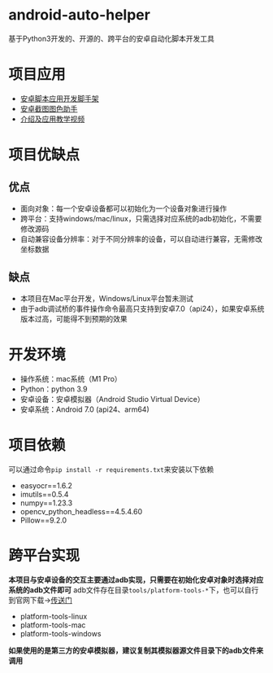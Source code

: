 # android-auto-helper
基于Python3开发的、开源的、跨平台的安卓自动化脚本开发工具
# 项目应用
- [安卓脚本应用开发脚手架]()
- [安卓截图图色助手]()
- [介绍及应用教学视频]()
# 项目优缺点
## 优点
- 面向对象：每一个安卓设备都可以初始化为一个设备对象进行操作
- 跨平台：支持windows/mac/linux，只需选择对应系统的adb初始化，不需要修改源码
- 自动兼容设备分辨率：对于不同分辨率的设备，可以自动进行兼容，无需修改坐标数据
## 缺点
- 本项目在Mac平台开发，Windows/Linux平台暂未测试
- 由于adb调试桥的事件操作命令最高只支持到安卓7.0（api24），如果安卓系统版本过高，可能得不到预期的效果
# 开发环境
- 操作系统：mac系统（M1 Pro）
- Python：python 3.9
- 安卓设备：安卓模拟器（Android Studio Virtual Device）
- 安卓系统：Android 7.0 (api24、arm64)
# 项目依赖
可以通过命令`pip install -r requirements.txt`来安装以下依赖
- easyocr==1.6.2
- imutils==0.5.4
- numpy==1.23.3
- opencv_python_headless==4.5.4.60
- Pillow==9.2.0
# 跨平台实现
**本项目与安卓设备的交互主要通过adb实现，只需要在初始化安卓对象时选择对应系统的adb文件即可**
adb文件存在目录`tools/platform-tools-*`下，也可以自行到官网下载->[传送门](https://developer.android.com/studio/command-line/adb)
- platform-tools-linux
- platform-tools-mac
- platform-tools-windows

**如果使用的是第三方的安卓模拟器，建议复制其模拟器源文件目录下的adb文件来调用**